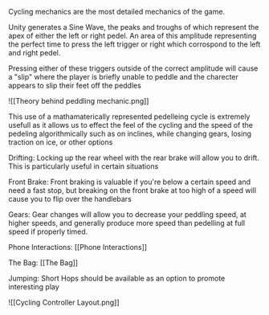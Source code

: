 Cycling mechanics are the most detailed mechanics of the game. 

Unity generates a Sine Wave, the peaks and troughs of which represent the apex of either the left or right pedel. An area of this amplitude representing the perfect time to press the left trigger or right which corrospond to the left and right pedel. 

Pressing either of these triggers outside of the correct amplitude will cause a "slip" where the player is briefly unable to peddle and the charecter appears to slip their feet off the peddles

![[Theory behind peddling mechanic.png]]

This use of a mathamaterically represented pedelleing cycle is extremely usefull as it allows us to effect the feel of the cycling and the speed of the pedeling algorithmically such as on inclines, while changing gears, losing traction on ice, or other options

Drifting:
Locking up the rear wheel with the rear brake will allow you to drift. This is particularly useful in certain situations

Front Brake: 
Front braking is valuable if you're below a certain speed and need a fast stop, but breaking on the front brake at too high of a speed will cause you to flip over the handlebars

Gears: 
Gear changes will allow you to decrease your peddling speed, at higher speeds, and generally produce more speed than pedelling at full speed if properly timed. 

Phone Interactions: 
[[Phone Interactions]]

The Bag:
[[The Bag]]

Jumping: 
Short Hops should be available as an option to promote interesting play

![[Cycling Controller Layout.png]]